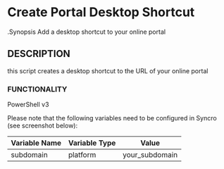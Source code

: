 # Create Portal Desktop Shortcut
.Synopsis
   Add a desktop shortcut to your online portal
## DESCRIPTION
   this script creates a desktop shortcut to the URL of your online portal	

###  FUNCTIONALITY
   PowerShell v3

Please note that the following variables need to be configured in Syncro (see screenshot below):

|  Variable Name | Variable Type |     Value     |
| -------------- | ------------- | ------------- |
| subdomain	 | platform      | your_subdomain|
